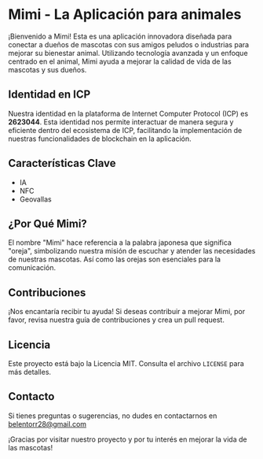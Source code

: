 # Mimi - La Aplicación para animales

¡Bienvenido a Mimi! Esta es una aplicación innovadora diseñada para conectar a dueños de mascotas con sus amigos peludos o industrias para mejorar su bienestar animal. Utilizando tecnología avanzada y un enfoque centrado en el animal, Mimi ayuda a mejorar la calidad de vida de las mascotas y sus dueños.

## Identidad en ICP
Nuestra identidad en la plataforma de Internet Computer Protocol (ICP) es **2623044**. Esta identidad nos permite interactuar de manera segura y eficiente dentro del ecosistema de ICP, facilitando la implementación de nuestras funcionalidades de blockchain en la aplicación.

## Características Clave
- IA
- NFC
- Geovallas

## ¿Por Qué Mimi?
El nombre "Mimi" hace referencia a la palabra japonesa que significa "oreja", simbolizando nuestra misión de escuchar y atender las necesidades de nuestras mascotas. Así como las orejas son esenciales para la comunicación.

## Contribuciones
¡Nos encantaría recibir tu ayuda! Si deseas contribuir a mejorar Mimi, por favor, revisa nuestra guía de contribuciones y crea un pull request.

## Licencia
Este proyecto está bajo la Licencia MIT. Consulta el archivo `LICENSE` para más detalles.

## Contacto
Si tienes preguntas o sugerencias, no dudes en contactarnos en belentorr28@gmail.com

¡Gracias por visitar nuestro proyecto y por tu interés en mejorar la vida de las mascotas!
